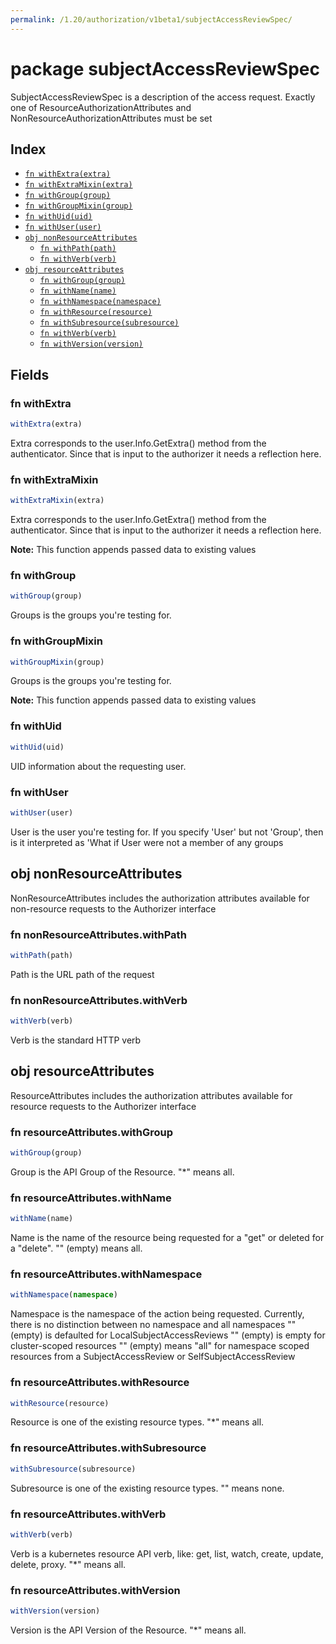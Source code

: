 ```yaml
---
permalink: /1.20/authorization/v1beta1/subjectAccessReviewSpec/
---
```


# package subjectAccessReviewSpec

SubjectAccessReviewSpec is a description of the access request.  Exactly one of ResourceAuthorizationAttributes and NonResourceAuthorizationAttributes must be set

## Index

* [`fn withExtra(extra)`](#fn-withextra)
* [`fn withExtraMixin(extra)`](#fn-withextramixin)
* [`fn withGroup(group)`](#fn-withgroup)
* [`fn withGroupMixin(group)`](#fn-withgroupmixin)
* [`fn withUid(uid)`](#fn-withuid)
* [`fn withUser(user)`](#fn-withuser)
* [`obj nonResourceAttributes`](#obj-nonresourceattributes)
  * [`fn withPath(path)`](#fn-nonresourceattributeswithpath)
  * [`fn withVerb(verb)`](#fn-nonresourceattributeswithverb)
* [`obj resourceAttributes`](#obj-resourceattributes)
  * [`fn withGroup(group)`](#fn-resourceattributeswithgroup)
  * [`fn withName(name)`](#fn-resourceattributeswithname)
  * [`fn withNamespace(namespace)`](#fn-resourceattributeswithnamespace)
  * [`fn withResource(resource)`](#fn-resourceattributeswithresource)
  * [`fn withSubresource(subresource)`](#fn-resourceattributeswithsubresource)
  * [`fn withVerb(verb)`](#fn-resourceattributeswithverb)
  * [`fn withVersion(version)`](#fn-resourceattributeswithversion)

## Fields

### fn withExtra

```ts
withExtra(extra)
```

Extra corresponds to the user.Info.GetExtra() method from the authenticator.  Since that is input to the authorizer it needs a reflection here.

### fn withExtraMixin

```ts
withExtraMixin(extra)
```

Extra corresponds to the user.Info.GetExtra() method from the authenticator.  Since that is input to the authorizer it needs a reflection here.

**Note:** This function appends passed data to existing values

### fn withGroup

```ts
withGroup(group)
```

Groups is the groups you're testing for.

### fn withGroupMixin

```ts
withGroupMixin(group)
```

Groups is the groups you're testing for.

**Note:** This function appends passed data to existing values

### fn withUid

```ts
withUid(uid)
```

UID information about the requesting user.

### fn withUser

```ts
withUser(user)
```

User is the user you're testing for. If you specify 'User' but not 'Group', then is it interpreted as 'What if User were not a member of any groups

## obj nonResourceAttributes

NonResourceAttributes includes the authorization attributes available for non-resource requests to the Authorizer interface

### fn nonResourceAttributes.withPath

```ts
withPath(path)
```

Path is the URL path of the request

### fn nonResourceAttributes.withVerb

```ts
withVerb(verb)
```

Verb is the standard HTTP verb

## obj resourceAttributes

ResourceAttributes includes the authorization attributes available for resource requests to the Authorizer interface

### fn resourceAttributes.withGroup

```ts
withGroup(group)
```

Group is the API Group of the Resource.  "*" means all.

### fn resourceAttributes.withName

```ts
withName(name)
```

Name is the name of the resource being requested for a "get" or deleted for a "delete". "" (empty) means all.

### fn resourceAttributes.withNamespace

```ts
withNamespace(namespace)
```

Namespace is the namespace of the action being requested.  Currently, there is no distinction between no namespace and all namespaces "" (empty) is defaulted for LocalSubjectAccessReviews "" (empty) is empty for cluster-scoped resources "" (empty) means "all" for namespace scoped resources from a SubjectAccessReview or SelfSubjectAccessReview

### fn resourceAttributes.withResource

```ts
withResource(resource)
```

Resource is one of the existing resource types.  "*" means all.

### fn resourceAttributes.withSubresource

```ts
withSubresource(subresource)
```

Subresource is one of the existing resource types.  "" means none.

### fn resourceAttributes.withVerb

```ts
withVerb(verb)
```

Verb is a kubernetes resource API verb, like: get, list, watch, create, update, delete, proxy.  "*" means all.

### fn resourceAttributes.withVersion

```ts
withVersion(version)
```

Version is the API Version of the Resource.  "*" means all.